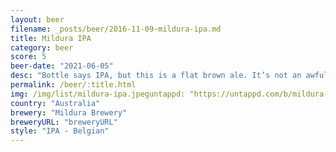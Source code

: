 ```yaml
---
layout: beer
filename: _posts/beer/2016-11-09-mildura-ipa.md
title: Mildura IPA
category: beer
score: 5
beer-date: "2021-06-05"
desc: "Bottle says IPA, but this is a flat brown ale. It’s not an awful flavour, but there’s no hops"
permalink: /beer/:title.html
img: /img/list/mildura-ipa.jpeguntappd: "https://untappd.com/b/mildura-brewery-ipa/4140345"
country: "Australia"
brewery: "Mildura Brewery"
breweryURL: "breweryURL"
style: "IPA - Belgian"
---
```

